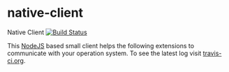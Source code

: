 # native-client

Native Client [![Build Status](https://travis-ci.org/andy-portmen/native-client.svg?branch=master)](https://travis-ci.org/andy-portmen/native-client)

This [NodeJS](https://nodejs.org/) based small client helps the following extensions to communicate with your operation system. To see the latest log visit [travis-ci.org](https://travis-ci.org/andy-portmen/native-client).
